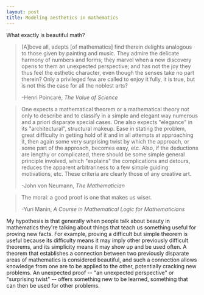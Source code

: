 ```yaml
---
layout: post
title: Modeling aesthetics in mathematics
---
```


What exactly is beautiful math?

>[A]bove all, adepts [of mathematics] find therein delights analogous to those
>given by
>painting and music. They admire the delicate harmony of numbers and forms; they
>marvel when a new discovery opens to them an unexpected perspective; and has
>not the joy they thus feel the esthetic character, even though the senses take
>no part therein? Only a privileged few are called to enjoy it fully, it is
>true, but is not this the case for all the noblest arts?
>
>-Henri Poincaré, _The Value of Science_

>One expects a mathematical theorem or a mathematical theory not only to
>describe and to classify in a simple and elegant way numerous and a priori
>disparate special cases. One also expects "elegance" in its "architectural",
>structural makeup. Ease in stating the problem, great difficulty in getting
>hold of it and in all attempts at approaching it, then again some very
>surprising twist by which the approach, or some part of the approach, becomes
>easy, etc. Also, if the deductions are lengthy or complicated, there should be
>some simple general principle involved, which "explains" the complications and
>detours, reduces the apparent arbitrariness to a few simple guiding
>motivations, etc. These criteria are clearly those of any creative art.
>
>-John von Neumann, _The Mathematician_

>The moral: a good proof is one that makes us wiser.
>
>-Yuri Manin, _A Course in Mathematical Logic for Mathematicians_

My hypothesis is that generally when people talk about beauty in mathematics
they're talking about things that teach us something useful for proving new
facts.
For example, proving a difficult but simple theorem is useful because its
difficulty means it may imply other previously difficult theorems, and its
simplicity means it may show up and be used often.
A theorem that establishes a connection between two previously disparate areas
of mathematics is considered beautiful, and
such a connection allows knowledge from one are to be applied to the other,
potentially cracking new problems.
An unexpected proof -- "an unexpected perspective" or "surprising twist" --
offers something new to be learned, something that can then be used for other
problems.

